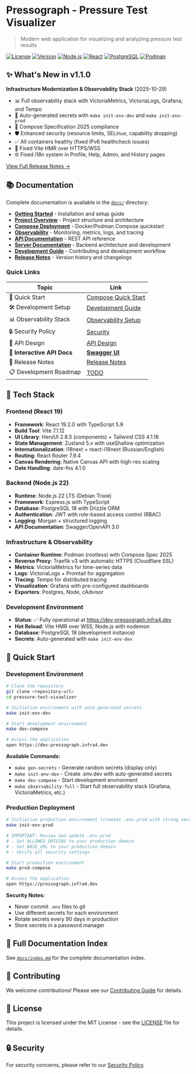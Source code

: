 # Pressograph - Pressure Test Visualizer

> Modern web application for visualizing and analyzing pressure test results

[![License](https://img.shields.io/badge/license-MIT-blue.svg)](LICENSE)
[![Version](https://img.shields.io/badge/version-1.1.0-brightgreen.svg)](docs/releases/v1.1.0-2025-10-29.md)
[![Node.js](https://img.shields.io/badge/node-22.x-green.svg)](https://nodejs.org)
[![React](https://img.shields.io/badge/react-19.2.0-blue.svg)](https://react.dev)
[![PostgreSQL](https://img.shields.io/badge/postgresql-18-blue.svg)](https://www.postgresql.org)
[![Podman](https://img.shields.io/badge/podman-ready-purple.svg)](https://podman.io)

## ✨ What's New in v1.1.0

**Infrastructure Modernization & Observability Stack** (2025-10-29)

- 📊 Full observability stack with VictoriaMetrics, VictoriaLogs, Grafana, and Tempo
- 🔐 Auto-generated secrets with `make init-env-dev` and `make init-env-prod`
- 🐳 Compose Specification 2025 compliance
- 🛡️ Enhanced security (resource limits, SELinux, capability dropping)
- ✅ All containers healthy (fixed IPv6 healthcheck issues)
- 🔄 Fixed Vite HMR over HTTPS/WSS
- 🌐 Fixed i18n system in Profile, Help, Admin, and History pages

[View Full Release Notes →](./docs/releases/v1.1.0-2025-10-29.md)

## 📚 Documentation

Complete documentation is available in the [`docs/`](./docs/) directory:

- **[Getting Started](./docs/getting-started/installation.md)** - Installation and setup guide
- **[Project Overview](./docs/project/README.md)** - Project structure and architecture
- **[Compose Deployment](./docs/compose/START_HERE.md)** - Docker/Podman Compose quickstart
- **[Observability](./docs/grafana/QUICKSTART.md)** - Monitoring, metrics, logs, and tracing
- **[API Documentation](./docs/api/overview.md)** - REST API reference
- **[Server Documentation](./docs/server/README.md)** - Backend architecture and development
- **[Development Guide](./docs/project/CONTRIBUTING.md)** - Contributing and development workflow
- **[Release Notes](./docs/release-notes.md)** - Version history and changelogs

### Quick Links

| Topic | Link |
|-------|------|
| 🚀 Quick Start | [Compose Quick Start](./docs/compose/START_HERE.md) |
| 🛠️ Development Setup | [Development Guide](./docs/project/CONTRIBUTING.md) |
| 📊 Observability Stack | [Observability Setup](./docs/grafana/README.md) |
| 🔒 Security Policy | [Security](./docs/project/SECURITY.md) |
| 📖 API Design | [API Design](./docs/API_DESIGN.md) |
| 🔌 **Interactive API Docs** | **[Swagger UI](https://pressograph.infra4.dev/api-docs)** |
| 📝 Release Notes | [Release Notes](./docs/release-notes.md) |
| 📋 Development Roadmap | [TODO](./docs/TODO.md) |

## 🎯 Tech Stack

### Frontend (React 19)
- **Framework**: React 19.2.0 with TypeScript 5.9
- **Build Tool**: Vite 7.1.12
- **UI Library**: HeroUI 2.8.5 (components) + Tailwind CSS 4.1.16
- **State Management**: Zustand 5.x with useShallow optimization
- **Internationalization**: i18next + react-i18next (Russian/English)
- **Routing**: React Router 7.9.4
- **Canvas Rendering**: Native Canvas API with high-res scaling
- **Date Handling**: date-fns 4.1.0

### Backend (Node.js 22)
- **Runtime**: Node.js 22 LTS (Debian Trixie)
- **Framework**: Express.js with TypeScript
- **Database**: PostgreSQL 18 with Drizzle ORM
- **Authentication**: JWT with role-based access control (RBAC)
- **Logging**: Morgan + structured logging
- **API Documentation**: Swagger/OpenAPI 3.0

### Infrastructure & Observability
- **Container Runtime**: Podman (rootless) with Compose Spec 2025
- **Reverse Proxy**: Traefik v3 with automatic HTTPS (Cloudflare SSL)
- **Metrics**: VictoriaMetrics for time-series data
- **Logs**: VictoriaLogs + Promtail for aggregation
- **Tracing**: Tempo for distributed tracing
- **Visualization**: Grafana with pre-configured dashboards
- **Exporters**: Postgres, Node, cAdvisor

### Development Environment
- **Status**: ✅ Fully operational at https://dev-pressograph.infra4.dev
- **Hot Reload**: Vite HMR over WSS, Node.js with nodemon
- **Database**: PostgreSQL 18 (development instance)
- **Secrets**: Auto-generated with `make init-env-dev`

## 🚀 Quick Start

### Development Environment

```bash
# Clone the repository
git clone <repository-url>
cd pressure-test-visualizer

# Initialize environment with auto-generated secrets
make init-env-dev

# Start development environment
make dev-compose

# Access the application
open https://dev-pressograph.infra4.dev
```

**Available Commands:**
- `make gen-secrets` - Generate random secrets (display only)
- `make init-env-dev` - Create .env.dev with auto-generated secrets
- `make dev-compose` - Start development environment
- `make observability-full` - Start full observability stack (Grafana, VictoriaMetrics, etc.)

### Production Deployment

```bash
# Initialize production environment (creates .env.prod with strong secrets)
make init-env-prod

# IMPORTANT: Review and update .env.prod
# - Set ALLOWED_ORIGINS to your production domain
# - Set BASE_URL to your production domain
# - Verify all security settings

# Start production environment
make prod-compose

# Access the application
open https://pressograph.infra4.dev
```

**Security Notes:**
- Never commit `.env` files to git
- Use different secrets for each environment
- Rotate secrets every 90 days in production
- Store secrets in a password manager

## 📖 Full Documentation Index

See [`docs/index.md`](./docs/index.md) for the complete documentation index.

## 🤝 Contributing

We welcome contributions! Please see our [Contributing Guide](./docs/project/CONTRIBUTING.md) for details.

## 📄 License

This project is licensed under the MIT License - see the [LICENSE](LICENSE) file for details.

## 🔒 Security

For security concerns, please refer to our [Security Policy](./docs/project/SECURITY.md).
